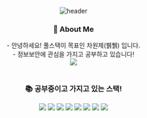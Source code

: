 <div align="center">

![header](https://capsule-render.vercel.app/api?type=Waving&color=F0EDCC&height=300&section=header&text=breakpack's%20git&fontSize=90&fontColor=02343F)

<h3 align="center">🚀 About Me</h3>
<p align="center">
- 안녕하세요! 풀스택이 목표인 차원제(뷁풹) 입니다.<br>
- 정보보안에 관심을 가지고 공부하고 있습니다!<br>
<a href="https://www.instagram.com/plz.cantabile/"><img src="https://img.shields.io/badge/Instagram-E4405F?style=flat&logo=Instagram&logoColor=white&link=https://www.instagram.com/bowling_kyu/"/></a>
<br><br>
</p>
<h3 align="center">📚 공부중이고 가지고 있는 스택!</h3>
<p align="center">
<img src="https://img.shields.io/badge/React-61DAFB?style=flat&logo=React&logoColor=white"/>
<img src="https://img.shields.io/badge/PHP-777BB4?style=flat&logo=PHP&logoColor=white"/>
<img src="https://img.shields.io/badge/JavaScript-F7DF1E?style=flat&logo=JavaScript&logoColor=white"/>
<img src="https://img.shields.io/badge/MySQL-4479A1?style=flat&logo=MySQL&logoColor=white"/>
<img src="https://img.shields.io/badge/CSS3-1572B6?style=flat&logo=CSS3&logoColor=white"/>
<img src="https://img.shields.io/badge/Python-white?style=flat&logo=Python&logoColor=#3776AB"/>
<img src="https://img.shields.io/badge/Docker-2496ED?style=flat&logo=Docker&logoColor=#3776AB"/>
<img src="https://img.shields.io/badge/C++-00599C?style=flat&logo=C%2B%2B&logoColor=#3776AB"/>
</p>

</div>
